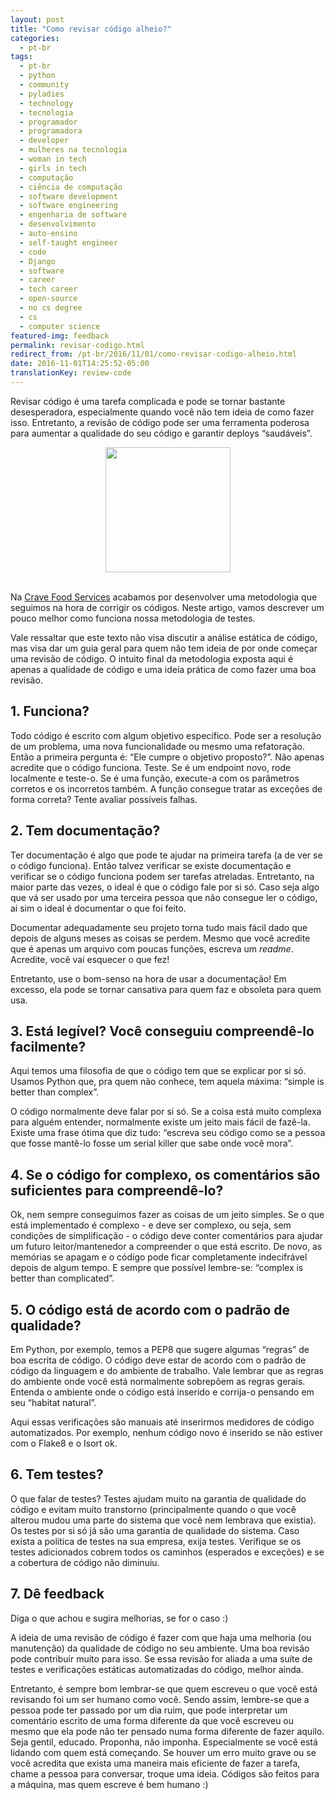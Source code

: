 ```yaml
---
layout: post
title: "Como revisar código alheio?"
categories:
  - pt-br
tags:
  - pt-br
  - python
  - community 
  - pyladies
  - technology
  - tecnologia
  - programador
  - programadora
  - developer
  - mulheres na tecnologia
  - woman in tech
  - girls in tech
  - computação
  - ciência de computação
  - software development
  - software engineering
  - engenharia de software
  - desenvolvimento
  - auto-ensino
  - self-taught engineer
  - code
  - Django
  - software
  - career
  - tech career
  - open-source
  - no cs degree
  - cs
  - computer science
featured-img: feedback
permalink: revisar-codigo.html
redirect_from: /pt-br/2016/11/01/como-revisar-codigo-alheio.html
date: 2016-11-01T14:25:52-05:00
translationKey: review-code
---
```


Revisar código é uma tarefa complicada e pode se tornar bastante desesperadora, especialmente quando você não tem ideia de como fazer isso. Entretanto, a revisão de código pode ser uma ferramenta poderosa para aumentar a qualidade do seu código e garantir deploys “saudáveis”.

<center>
<img src="https://cdn-images-1.medium.com/max/800/1*EFsX-ndhmx4CFsI98zSvKA.gif" style="height:200px;"/>
</center>
<br/>

Na [Crave Food Services](http://sourcewhatsgood.com/) acabamos por desenvolver uma metodologia que seguimos na hora de corrigir os códigos. Neste artigo, vamos descrever um pouco melhor como funciona nossa metodologia de testes.

Vale ressaltar que este texto não visa discutir a análise estática de código, mas visa dar um guia geral para quem não tem ideia de por onde começar uma revisão de código. O intuito final da metodologia exposta aqui é apenas a qualidade de código e uma ideia prática de como fazer uma boa revisão.

## 1. Funciona?

Todo código é escrito com algum objetivo específico. Pode ser a resolução de um problema, uma nova funcionalidade ou mesmo uma refatoração. Então a primeira pergunta é: “Ele cumpre o objetivo proposto?”. Não apenas acredite que o código funciona. Teste. Se é um endpoint novo, rode localmente e teste-o. Se é uma função, execute-a com os parâmetros corretos e os incorretos também. A função consegue tratar as exceções de forma correta? Tente avaliar possíveis falhas.

## 2. Tem documentação?

Ter documentação é algo que pode te ajudar na primeira tarefa (a de ver se o código funciona). Então talvez verificar se existe documentação e verificar se o código funciona podem ser tarefas atreladas. Entretanto, na maior parte das vezes, o ideal é que o código fale por si só. Caso seja algo que vá ser usado por uma terceira pessoa que não consegue ler o código, ai sim o ideal é documentar o que foi feito.

Documentar adequadamente seu projeto torna tudo mais fácil dado que depois de alguns meses as coisas se perdem. Mesmo que você acredite que é apenas um arquivo com poucas funções, escreva um *readme*. Acredite, você vai esquecer o que fez!

Entretanto, use o bom-senso na hora de usar a documentação! Em excesso, ela pode se tornar cansativa para quem faz e obsoleta para quem usa.


## 3. Está legível? Você conseguiu compreendê-lo facilmente?

Aqui temos uma filosofia de que o código tem que se explicar por si só. Usamos Python que, pra quem não conhece, tem aquela máxima: “simple is better than complex”.

O código normalmente deve falar por si só. Se a coisa está muito complexa para alguém entender, normalmente existe um jeito mais fácil de fazê-la. Existe uma frase ótima que diz tudo: “escreva seu código como se a pessoa que fosse mantê-lo fosse um serial killer que sabe onde você mora”.


## 4. Se o código for complexo, os comentários são suficientes para compreendê-lo?

Ok, nem sempre conseguimos fazer as coisas de um jeito simples. Se o que está implementado é complexo - e deve ser complexo, ou seja, sem condições de simplificação - o código deve conter comentários para ajudar um futuro leitor/mantenedor a compreender o que está escrito. De novo, as memórias se apagam e o código pode ficar completamente indecifrável depois de algum tempo. E sempre que possível lembre-se: “complex is better than complicated”.

## 5. O código está de acordo com o padrão de qualidade?

Em Python, por exemplo, temos a PEP8 que sugere algumas “regras” de boa escrita de código. O código deve estar de acordo com o padrão de código da linguagem e do ambiente de trabalho. Vale lembrar que as regras do ambiente onde você está normalmente sobrepõem as regras gerais. Entenda o ambiente onde o código está inserido e corrija-o pensando em seu “habitat natural”.

Aqui essas verificações são manuais até inserirmos medidores de código automatizados. Por exemplo, nenhum código novo é inserido se não estiver com o Flake8 e o Isort ok.

## 6. Tem testes?

O que falar de testes? Testes ajudam muito na garantia de qualidade do código e evitam muito transtorno (principalmente quando o que você alterou mudou uma parte do sistema que você nem lembrava que existia). Os testes por si só já são uma garantia de qualidade do sistema. Caso exista a política de testes na sua empresa, exija testes. Verifique se os testes adicionados cobrem todos os caminhos (esperados e exceções) e se a cobertura de código não diminuiu.

## 7. Dê feedback

Diga o que achou e sugira melhorias, se for o caso :)

A ideia de uma revisão de código é fazer com que haja uma melhoria (ou manutenção) da qualidade de código no seu ambiente. Uma boa revisão pode contribuir muito para isso. Se essa revisão for aliada a uma suíte de testes e verificações estáticas automatizadas do código, melhor ainda.

Entretanto, é sempre bom lembrar-se que quem escreveu o que você está revisando foi um ser humano como você. Sendo assim, lembre-se que a pessoa pode ter passado por um dia ruim, que pode interpretar um comentário escrito de uma forma diferente da que você escreveu ou mesmo que ela pode não ter pensado numa forma diferente de fazer aquilo. Seja gentil, educado. Proponha, não imponha. Especialmente se você está lidando com quem está começando. Se houver um erro muito grave ou se você acredita que exista uma maneira mais eficiente de fazer a tarefa, chame a pessoa para conversar, troque uma ideia. Códigos são feitos para a máquina, mas quem escreve é bem humano :)
